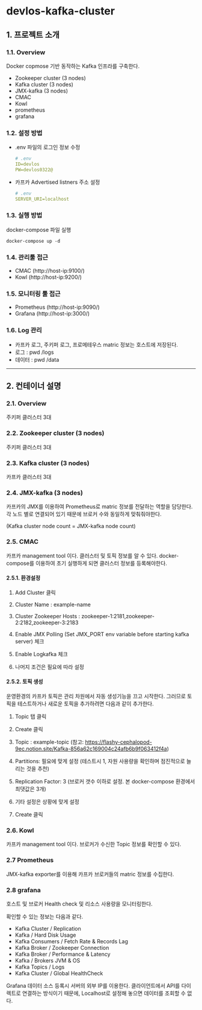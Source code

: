 # devlos-kafka-cluster 

## 1. 프로젝트 소개

### 1.1. Overview

Docker copmose 기반 동작하는 Kafka 인프라를 구축한다.
* Zookeeper cluster (3 nodes) 
* Kafka cluster (3 nodes)
* JMX-kafka (3 nodes)
* CMAC
* Kowl
* prometheus 
* grafana

### 1.2. 설정 방법

* .env 파일의 로그인 정보 수정
    
    ```yml
    # .env
    ID=devlos
    PW=devlos0322@
    ```

* 카프카 Advertised listners 주소 설정
    
    ```yml
    # .env
    SERVER_URI=localhost
    ```



### 1.3. 실행 방법

docker-compose 파일 실행

```shell
docker-compose up -d
```

### 1.4. 관리툴 접근

* CMAC (http://host-ip:9100/)
* Kowl (http://host-ip:9200/)

### 1.5. 모니터링 툴 접근

* Prometheus (http://host-ip:9090/)
* Grafana (http://host-ip:3000/)

### 1.6. Log 관리

* 카프카 로그, 주키퍼 로그, 프로메테우스 matric 정보는 호스트에 저장된다.
* 로그 : pwd /logs
* 데이터 : pwd /data

---

## 2. 컨테이너 설명

### 2.1. Overview 

주키퍼 클러스터 3대

### 2.2. Zookeeper cluster (3 nodes) 

주키퍼 클러스터 3대

### 2.3. Kafka cluster (3 nodes)

카프카 클러스터 3대

### 2.4. JMX-kafka (3 nodes)

카프카의 JMX를 이용하여 Prometheus로 matric 정보를 전달하는 역할을 담당한다. 각 노드 별로 연결되어 있기 때문에 브로커 수와 동일하게 맞춰줘야한다. 

(Kafka cluster node count = JMX-kafka node count)

### 2.5. CMAC

카프카 management tool 이다. 클러스터 및 토픽 정보를 알 수 있다. docker-compose를 이용하여 초기 실행하게 되면 클러스터 정보를 등록해야한다.

#### 2.5.1. 환경설정

1. Add Cluster 클릭

2. Cluster Name : example-name

3. Cluster Zookeeper Hosts : zookeeper-1:2181,zookeeper-2:2182,zookeeper-3:2183

4. Enable JMX Polling (Set JMX_PORT env variable before starting kafka server) 체크

5. Enable Logkafka 체크

6. 나머지 조건은 필요에 따라 설정

#### 2.5.2. 토픽 생성

운영환경의 카프카 토픽은 관리 차원에서 자동 생성기능을 끄고 시작한다. 그러므로 토픽을 테스트하거나 새로운 토픽을 추가하려면 다음과 같이 추가한다.

1. Topic 탭 클릭

2. Create 클릭

3. Topic : example-topic (참고: https://flashy-cephalopod-9ec.notion.site/Kafka-856a62c169004c24afb6b9f063412f4a)

4. Partitions: 필요에 맞게 설정 (테스트시 1, 자원 사용량을 확인하며 점진적으로 늘리는 것을 추천)

5. Replication Factor: 3 (브로커 갯수 이하로 설정. 본 docker-compose 환경에서 최댓값은 3개)

6. 기타 설정은 상황에 맞게 설정

7. Create 클릭

### 2.6. Kowl

카프카 management tool 이다. 브로커가 수신한 Topic 정보를 확인할 수 있다.

### 2.7 Prometheus

JMX-kafka exporter를 이용해 카프카 브로커들의 matric 정보를 수집한다. 

### 2.8 grafana

호스트 및 브로커 Health check 및 리소스 사용량을 모니터링한다.

확인할 수 있는 정보는 다음과 같다.

* Kafka Cluster / Replication
* Kafka / Hard Disk Usage
* Kafka Consumers / Fetch Rate & Records Lag
* Kafka Broker / Zookeeper Connection
* Kafka Broker / Performance & Latency
* Kafka / Brokers JVM & OS
* Kafka Topics / Logs
* Kafka Cluster / Global HealthCheck

Grafana 데이터 소스 등록시 서버의 외부 IP를 이용한다. 클라이언트에서 API를 다이렉트로 연결하는 방식이기 때문에, Localhost로 설정해 놓으면 데이터를 조회할 수 없다.
